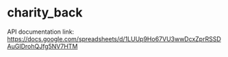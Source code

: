 # charity_back

API documentation link:
https://docs.google.com/spreadsheets/d/1LUUp9Ho67VU3wwDcxZprRSSDAuGIDrohQJfg5NV7HTM